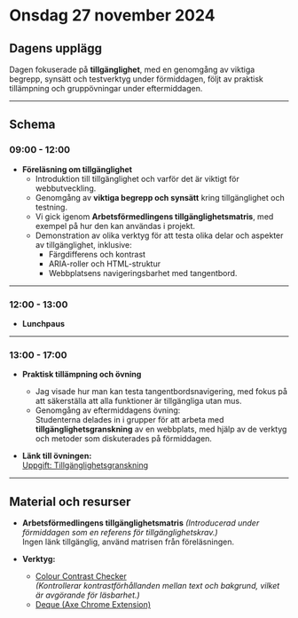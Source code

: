 # **Onsdag 27 november 2024**

## **Dagens upplägg**
Dagen fokuserade på **tillgänglighet**, med en genomgång av viktiga begrepp, synsätt och testverktyg under förmiddagen, följt av praktisk tillämpning och gruppövningar under eftermiddagen.

---

## **Schema**

### **09:00 - 12:00**
- **Föreläsning om tillgänglighet**  
  - Introduktion till tillgänglighet och varför det är viktigt för webbutveckling.
  - Genomgång av **viktiga begrepp och synsätt** kring tillgänglighet och testning.
  - Vi gick igenom **Arbetsförmedlingens tillgänglighetsmatris**, med exempel på hur den kan användas i projekt.
  - Demonstration av olika verktyg för att testa olika delar och aspekter av tillgänglighet, inklusive:
    - Färgdifferens och kontrast
    - ARIA-roller och HTML-struktur
    - Webbplatsens navigeringsbarhet med tangentbord.

---

### **12:00 - 13:00**
- **Lunchpaus**

---

### **13:00 - 17:00**
- **Praktisk tillämpning och övning**  
  - Jag visade hur man kan testa tangentbordsnavigering, med fokus på att säkerställa att alla funktioner är tillgängliga utan mus.
  - Genomgång av eftermiddagens övning:  
    Studenterna delades in i grupper för att arbeta med **tillgänglighetsgranskning** av en webbplats, med hjälp av de verktyg och metoder som diskuterades på förmiddagen.

- **Länk till övningen:**  
  [Uppgift: Tillgänglighetsgranskning](https://github.com/Lexicon-frontend-2024-2025/uppgift-tillg-nglighetsgranskning/blob/main/README.md)

---

## **Material och resurser**
- **Arbetsförmedlingens tillgänglighetsmatris** *(Introducerad under förmiddagen som en referens för tillgänglighetskrav.)*  
  Ingen länk tillgänglig, använd matrisen från föreläsningen.

- **Verktyg:**
  - [Colour Contrast Checker](https://colourcontrast.cc/?background=ffffff&foreground=343434)  
    *(Kontrollerar kontrastförhållanden mellan text och bakgrund, vilket är avgörande för läsbarhet.)*
  - [Deque (Axe Chrome Extension)](https://www.deque.com/company/?utm_source=chrome_browser_extension&utm_medium=referral&utm_campaign=pin_about_deque)  
